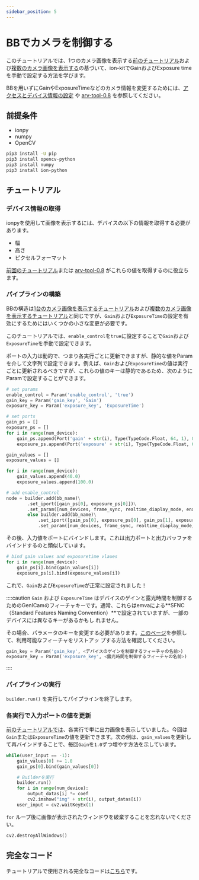 ```yaml
---
sidebar_position: 5
---
```


# BBでカメラを制御する

このチュートリアルでは、1つのカメラ画像を表示する[前のチュートリアル](display-image)および[複数のカメラ画像を表示する](display-image-2came)の基づいて、ion-kitでGainおよびExposure timeを手動で設定する方法を学びます。

BBを用いずにGainやExposureTimeなどのカメラ情報を変更するためには、[アクセスとデバイス情報の設定](./set-device-info) や [arv-tool-0.8](../../external/aravis/arv-tools) を参照してください。


## 前提条件

* ionpy 
* numpy
* OpenCV

```bash
pip3 install -U pip
pip3 install opencv-python
pip3 install numpy
pip3 install ion-python
```

## チュートリアル

### デバイス情報の取得

ionpyを使用して画像を表示するには、デバイスの以下の情報を取得する必要があります。

* 幅
* 高さ
* ピクセルフォーマット

[前回のチュートリアル](obtain-device-info.md)または [arv-tool-0.8](../../external/aravis/arv-tools.md) がこれらの値を取得するのに役立ちます。

### パイプラインの構築

BBの構造は[1台のカメラ画像を表示するチュートリアル](display-image)および[複数のカメラ画像を表示するチュートリアル](display-image-2came)と同じですが、`Gain`および`ExposureTime`の設定を有効にするためにはいくつかの小さな変更が必要です。

このチュートリアルでは、`enable_control`を`true`に設定することで`Gain`および`ExposureTime`を手動で設定できます。

ポートの入力は動的で、つまり各実行ごとに更新できますが、静的な値をParamを介して文字列で設定できます。例えば、`Gain`および`ExposureTime`の値は実行ごとに更新されるべきですが、これらの値のキーは静的であるため、次のようにParamで設定することができます。

```python
# set params
enable_control = Param('enable_control', 'true')
gain_key = Param('gain_key', 'Gain')
exposure_key = Param('exposure_key', 'ExposureTime')

# set ports
gain_ps = []
exposure_ps = []
for i in range(num_device):
    gain_ps.append(Port('gain' + str(i), Type(TypeCode.Float, 64, 1), 0))
    exposure_ps.append(Port('exposure' + str(i), Type(TypeCode.Float, 64, 1), 0))

gain_values = []
exposure_values = []

for i in range(num_device):
    gain_values.append(40.0)
    exposure_values.append(100.0)

# add enable_control
node = builder.add(bb_name)\
        .set_iport([gain_ps[0], exposure_ps[0]])\
        .set_param([num_devices, frame_sync, realtime_diaplay_mode, enable_control, gain_key, exposure_key]) if num_device == 1 \
        else builder.add(bb_name)\
            .set_iport([gain_ps[0], exposure_ps[0], gain_ps[1], exposure_ps[1]])\
            .set_param([num_devices, frame_sync, realtime_diaplay_mode, enable_control, gain_key, exposure_key])
```

その後、入力値をポートにバインドします。これは出力ポートと出力バッファをバインドするのと類似しています。

```python
# bind gain values and exposuretime vlaues
for i in range(num_device):
    gain_ps[i].bind(gain_values[i])
    exposure_ps[i].bind(exposure_values[i])
```

これで、`Gain`および`ExposureTime`が正常に設定されました！

::::caution
`Gain` および `ExposureTime` はデバイスのゲインと露光時間を制御するためのGenICamのフィーチャキーです。通常、これらはemvaによる**SFNC（Standard Features Naming Convention）**で設定されていますが、一部のデバイスには異なるキーがあるかもし れません。

その場合、パラメータのキーを変更する必要があります。[このページ](../external/aravis/arv-tools#list-the-available-genicam-features)を参照して、利用可能なフィーチャをリストアッ 
プする方法を確認してください。

```python
gain_key = Param('gain_key', <デバイスのゲインを制御するフィーチャの名前>)
exposure_key = Param('exposure_key', <露光時間を制御するフィーチャの名前>)
```
::::

### パイプラインの実行

`builder.run()` を実行してパイプラインを終了します。

### 各実行で入力ポートの値を更新

[前のチュートリアルでは](display-image)、各実行で単に出力画像を表示していました。今回は`Gain`または`ExposureTime`の値を更新できます。次の例は、`gain_values`を更新して再バインドすることで、毎回`Gain`を`1.0`ずつ増やす方法を示しています。

```python
while(user_input == -1):
    gain_values[0] += 1.0
    gain_ps[0].bind(gain_values[0])

    # Builderを実行
    builder.run()
    for i in range(num_device):
        output_datas[i] *= coef
        cv2.imshow("img" + str(i), output_datas[i])
    user_input = cv2.waitKeyEx(1)
```

`for` ループ後に画像が表示されたウィンドウを破棄することを忘れないでください。

```python
cv2.destroyAllWindows()
```

## 完全なコード

チュートリアルで使用される完全なコードは[こちら](https://github.com/Sensing-Dev/tutorials/blob/main/python/python/tutorial2_control_camera.py)です。
